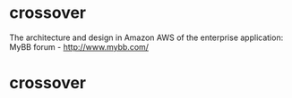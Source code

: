 # crossover
The architecture and design in Amazon AWS of the enterprise application: MyBB forum - http://www.mybb.com/
# crossover
